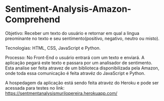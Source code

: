 # Sentiment-Analysis-Amazon-Comprehend

Objetivo: Receber um texto do usuário e retornar em qual a lingua preominante no texto e seu sentimento(positivo, negativo, neutro ou misto).

Tecnologias: HTML, CSS, JavaScript e Python.

Processo: No Front-End o usuário entrará com um texto e enviará. A aplicação pegará este texto e passara por um analisador de sentimento. Esta analise ser feita atravez de um biblioteca disponibilizada pela Amazon, onde toda essa comunicação é feita atravéz do JavaScript e Python.

A hospedagem da aplicação está sendo feita atravéz do Heroku e pode ser acessada para testes no link: https://sentmentanalysismurilopereira.herokuapp.com/
